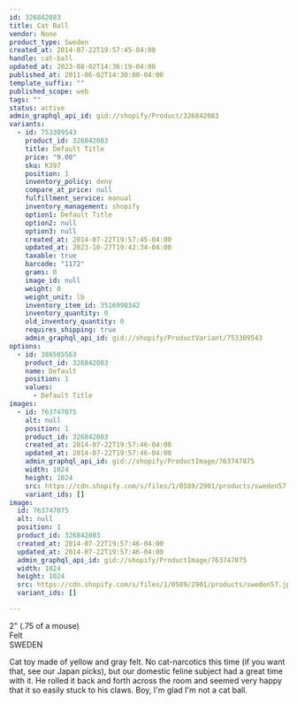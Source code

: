 ```yaml
---
id: 326842083
title: Cat Ball
vendor: None
product_type: Sweden
created_at: 2014-07-22T19:57:45-04:00
handle: cat-ball
updated_at: 2023-08-02T14:36:19-04:00
published_at: 2011-06-02T14:30:00-04:00
template_suffix: ""
published_scope: web
tags: ""
status: active
admin_graphql_api_id: gid://shopify/Product/326842083
variants:
  - id: 753309543
    product_id: 326842083
    title: Default Title
    price: "9.00"
    sku: K397
    position: 1
    inventory_policy: deny
    compare_at_price: null
    fulfillment_service: manual
    inventory_management: shopify
    option1: Default Title
    option2: null
    option3: null
    created_at: 2014-07-22T19:57:45-04:00
    updated_at: 2023-10-27T19:42:34-04:00
    taxable: true
    barcode: "1172"
    grams: 0
    image_id: null
    weight: 0
    weight_unit: lb
    inventory_item_id: 3516998342
    inventory_quantity: 0
    old_inventory_quantity: 0
    requires_shipping: true
    admin_graphql_api_id: gid://shopify/ProductVariant/753309543
options:
  - id: 386505563
    product_id: 326842083
    name: Default
    position: 1
    values:
      - Default Title
images:
  - id: 763747075
    alt: null
    position: 1
    product_id: 326842083
    created_at: 2014-07-22T19:57:46-04:00
    updated_at: 2014-07-22T19:57:46-04:00
    admin_graphql_api_id: gid://shopify/ProductImage/763747075
    width: 1024
    height: 1024
    src: https://cdn.shopify.com/s/files/1/0589/2901/products/sweden57.jpeg?v=1406073466
    variant_ids: []
image:
  id: 763747075
  alt: null
  position: 1
  product_id: 326842083
  created_at: 2014-07-22T19:57:46-04:00
  updated_at: 2014-07-22T19:57:46-04:00
  admin_graphql_api_id: gid://shopify/ProductImage/763747075
  width: 1024
  height: 1024
  src: https://cdn.shopify.com/s/files/1/0589/2901/products/sweden57.jpeg?v=1406073466
  variant_ids: []

---
```


2" (.75 of a mouse)  
Felt  
SWEDEN

Cat toy made of yellow and gray felt. No cat-narcotics this time (if you want that, see our Japan picks), but our domestic feline subject had a great time with it. He rolled it back and forth across the room and seemed very happy that it so easily stuck to his claws. Boy, I'm glad I'm not a cat ball.